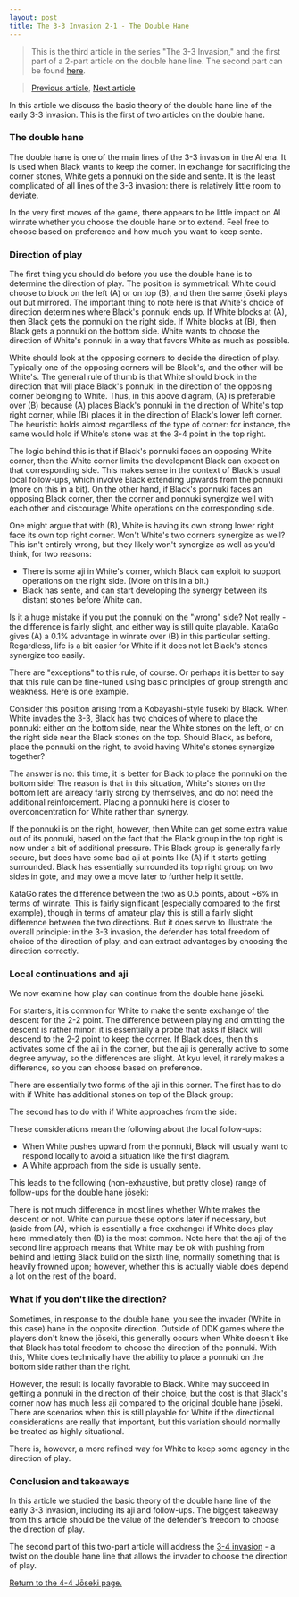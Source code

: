 ```yaml
---
layout: post
title: The 3-3 Invasion 2-1 - The Double Hane
---
```


<link rel="stylesheet" type="text/css" href="/assets/css/besogo.css">
<link rel="stylesheet" type="text/css" href="/assets/css/board-wood.css">

<script src="/assets/js/besogo.js"></script>
<script src="/assets/js/editor.js"></script>
<script src="/assets/js/gameRoot.js"></script>
<script src="/assets/js/svgUtil.js"></script>
<script src="/assets/js/parseSgf.js"></script>
<script src="/assets/js/loadSgf.js"></script>
<script src="/assets/js/saveSgf.js"></script>
<script src="/assets/js/boardDisplay.js"></script>
<script src="/assets/js/coord.js"></script>
<script src="/assets/js/toolPanel.js"></script>
<script src="/assets/js/filePanel.js"></script>
<script src="/assets/js/controlPanel.js"></script>
<script src="/assets/js/namesPanel.js"></script>
<script src="/assets/js/commentPanel.js"></script>
<script src="/assets/js/treePanel.js"></script>

<body onload="besogo.autoInit()">

<section markdown="1">

> This is the third article in the series "The 3-3 Invasion," and the first part of a 2-part article on the double hane line. The second part can be found [here](/joseki/44/2021/02/21/44-33-invasion-2-2-34-invasion/).


> [Previous article](/joseki/44/2021/02/21/44-33-invasion-1-intro/), [Next article](/joseki/44/2021/02/21/44-33-invasion-2-2-34-invasion/)

In this article we discuss the basic theory of the double hane line of the early 3-3 invasion.
This is the first of two articles on the double hane.

### The double hane

</section>

<div class="besogo-viewer" maxwidth="550" nowheel="true" coord="western" panels="control+tree+comment" orient="portrait" portratio="none" sgf="/assets/sgf/2021-02-21-sgf/double-hane-sgf/01.sgf"></div>

<section markdown="1">

The double hane is one of the main lines of the 3-3 invasion in the AI era.
It is used when Black wants to keep the corner.
In exchange for sacrificing the corner stones, White gets a ponnuki on the side and sente.
It is the least complicated of all lines of the 3-3 invasion: there is relatively little room to deviate.

In the very first moves of the game, there appears to be little impact on AI winrate whether you choose the double hane or to extend.
Feel free to choose based on preference and how much you want to keep sente.

### Direction of play

The first thing you should do before you use the double hane is to determine the direction of play.
The position is symmetrical: White could choose to block on the left (A) or on top (B), and then the same jōseki plays out but mirrored.
The important thing to note here is that White's choice of direction determines where Black's ponnuki ends up.
If White blocks at (A), then Black gets the ponnuki on the right side.
If White blocks at (B), then Black gets a ponnuki on the bottom side.
White wants to choose the direction of White's ponnuki in a way that favors White as much as possible.

</section>

<div class="besogo-viewer" maxwidth="550" nowheel="true" coord="western" panels="control+tree+comment" orient="portrait" portratio="none" sgf="/assets/sgf/2021-02-21-sgf/double-hane-sgf/02.sgf"></div>

<section markdown="1">

White should look at the opposing corners to decide the direction of play.
Typically one of the opposing corners will be Black's, and the other will be White's.
The general rule of thumb is that White should block in the direction that will place Black's ponnuki in the direction of the opposing corner belonging to White.
Thus, in this above diagram, (A) is preferable over (B) because (A) places Black's ponnuki in the direction of White's top right corner, while (B) places it in the direction of Black's lower left corner.
The heuristic holds almost regardless of the type of corner: for instance, the same would hold if White's stone was at the 3-4 point in the top right.

The logic behind this is that if Black's ponnuki faces an opposing White corner, then the White corner limits the development Black can expect on that corresponding side.
This makes sense in the context of Black's usual local follow-ups, which involve Black extending upwards from the ponnuki (more on this in a bit).
On the other hand, if Black's ponnuki faces an opposing Black corner, then the corner and ponnuki synergize well with each other and discourage White operations on the corresponding side.

One might argue that with (B), White is having its own strong lower right face its own top right corner.
Won't White's two corners synergize as well?
This isn't entirely wrong, but they likely won't synergize as well as you'd think, for two reasons:
* There is some aji in White's corner, which Black can exploit to support operations on the right side. (More on this in a bit.)
* Black has sente, and can start developing the synergy between its distant stones before White can.

Is it a huge mistake if you put the ponnuki on the "wrong" side?
Not really - the difference is fairly slight, and either way is still quite playable.
KataGo gives (A) a 0.1% advantage in winrate over (B) in this particular setting.
Regardless, life is a bit easier for White if it does not let Black's stones synergize too easily.

There are "exceptions" to this rule, of course.
Or perhaps it is better to say that this rule can be fine-tuned using basic principles of group strength and weakness.
Here is one example.

</section>

<div class="besogo-viewer" realstones="on" maxwidth="550" nowheel="true" coord="western" panels="control+tree+comment" orient="portrait" portratio="none" sgf="/assets/sgf/2021-02-21-sgf/double-hane-sgf/03.sgf"></div>

<section markdown="1">

Consider this position arising from a Kobayashi-style fuseki by Black.
When White invades the 3-3, Black has two choices of where to place the ponnuki: either on the bottom side, near the White stones on the left, or on the right side near the Black stones on the top.
Should Black, as before, place the ponnuki on the right, to avoid having White's stones synergize together?

The answer is no: this time, it is better for Black to place the ponnuki on the bottom side!
The reason is that in this situation, White's stones on the bottom left are already fairly strong by themselves, and do not need the additional reinforcement.
Placing a ponnuki here is closer to overconcentration for White rather than synergy.

If the ponnuki is on the right, however, then White can get some extra value out of its ponnuki, based on the fact that the Black group in the top right is now under a bit of additional pressure.
This Black group is generally fairly secure, but does have some bad aji at points like (A) if it starts getting surrounded.
Black has essentially surrounded its top right group on two sides in gote, and may owe a move later to further help it settle.

KataGo rates the difference between the two as 0.5 points, about ~6% in terms of winrate.
This is fairly significant (especially compared to the first example), though in terms of amateur play this is still a fairly slight difference between the two directions.
But it does serve to illustrate the overall principle: in the 3-3 invasion, the defender has total freedom of choice of the direction of play, and can extract advantages by choosing the direction correctly.

### Local continuations and aji

We now examine how play can continue from the double hane jōseki.

</section>

<div class="besogo-viewer" realstones="on" maxwidth="550" nowheel="true" coord="western" panels="control+tree+comment" orient="portrait" portratio="none" sgf="/assets/sgf/2021-02-21-sgf/double-hane-sgf/05.sgf"></div>

<section markdown="1">

For starters, it is common for White to make the sente exchange of the descent for the 2-2 point.
The difference between playing and omitting the descent is rather minor: it is essentially a probe that asks if Black will descend to the 2-2 point to keep the corner.
If Black does, then this activates some of the aji in the corner, but the aji is generally active to some degree anyway, so the differences are slight.
At kyu level, it rarely makes a difference, so you can choose based on preference.

There are essentially two forms of the aji in this corner.
The first has to do with if White has additional stones on top of the Black group:

</section>

<div class="besogo-viewer" realstones="on" maxwidth="550" nowheel="true" coord="western" panels="control+tree+comment" orient="portrait" portratio="none" sgf="/assets/sgf/2021-02-21-sgf/double-hane-sgf/06.sgf"></div>

<section markdown="1">

The second has to do with if White approaches from the side:

</section>

<div class="besogo-viewer" realstones="on" maxwidth="550" nowheel="true" coord="western" panels="control+tree+comment" orient="portrait" portratio="none" sgf="/assets/sgf/2021-02-21-sgf/double-hane-sgf/07.sgf"></div>

<section markdown="1">

These considerations mean the following about the local follow-ups:
* When White pushes upward from the ponnuki, Black will usually want to respond locally to avoid a situation like the first diagram.
* A White approach from the side is usually sente.

This leads to the following (non-exhaustive, but pretty close) range of follow-ups for the double hane jōseki:

</section>

<div class="besogo-viewer" realstones="on" maxwidth="550" nowheel="true" coord="western" panels="control+tree+comment" orient="portrait" portratio="none" sgf="/assets/sgf/2021-02-21-sgf/double-hane-sgf/08.sgf"></div>

<section markdown="1">

There is not much difference in most lines whether White makes the descent or not.
White can pursue these options later if necessary, but (aside from (A), which is essentially a free exchange) if White does play here immediately then (B) is the most common.
Note here that the aji of the second line approach means that White may be ok with pushing from behind and letting Black build on the sixth line, normally something that is heavily frowned upon; however, whether this is actually viable does depend a lot on the rest of the board.


### What if you don't like the direction?

</section>

<div class="besogo-viewer" realstones="on" maxwidth="550" nowheel="true" coord="western" panels="control+tree+comment" orient="portrait" portratio="none" sgf="/assets/sgf/2021-02-21-sgf/double-hane-sgf/04.sgf"></div>

<section markdown="1">

Sometimes, in response to the double hane, you see the invader (White in this case) hane in the opposite direction.
Outside of DDK games where the players don't know the jōseki, this generally occurs when White doesn't like that Black has total freedom to choose the direction of the ponnuki.
With this, White does technically have the ability to place a ponnuki on the bottom side rather than the right.

However, the result is locally favorable to Black.
White may succeed in getting a ponnuki in the direction of their choice, but the cost is that Black's corner now has much less aji compared to the original double hane jōseki.
There are scenarios when this is still playable for White if the directional considerations are really that important, but this variation should normally be treated as highly situational.

There is, however, a more refined way for White to keep some agency in the direction of play.

### Conclusion and takeaways

In this article we studied the basic theory of the double hane line of the early 3-3 invasion, including its aji and follow-ups.
The biggest takeaway from this article should be the value of the defender's freedom to choose the direction of play.

The second part of this two-part article will address the [3-4 invasion](/joseki/44/2021/02/21/44-33-invasion-2-2-34-invasion/) - a twist on the double hane line that allows the invader to choose the direction of play.

[Return to the 4-4 Jōseki page.](/44/)

</section>